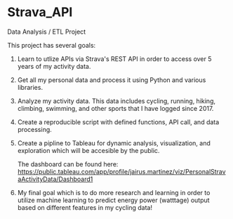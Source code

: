 # Strava_API

Data Analysis / ETL Project


This project has several goals:

1. Learn to utlize APIs via Strava's REST API in order to access over 5 years of my activity data. 

2. Get all my personal data and process it using Python and various libraries. 

3. Analyze my activity data. This data includes cycling, running, hiking, climbing, swimming, and other sports that I have logged since 2017. 

4. Create a reproducible script with defined functions, API call, and data processing.

5. Create a pipline to Tableau for dynamic analysis, visualization, and exploration which will be accesible by the public. 


    The dashboard can be found here:
        https://public.tableau.com/app/profile/jairus.martinez/viz/PersonalStravaActivityData/Dashboard1

6. My final goal which is to do more research and learning in order to utilize machine learning to predict energy power (watttage) output based on different features in my cycling data!
